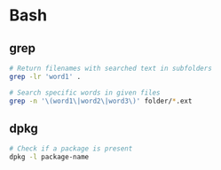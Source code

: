 Bash
====

grep
----

```bash
# Return filenames with searched text in subfolders
grep -lr 'word1' .

# Search specific words in given files
grep -n '\(word1\|word2\|word3\)' folder/*.ext
```

dpkg
----

```bash
# Check if a package is present
dpkg -l package-name
```

